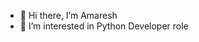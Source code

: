- 👋 Hi there, I’m Amaresh
- 👀 I’m interested in Python Developer role
<!---
Amaresh1018/Amaresh1018 is a ✨ special ✨ repository because its `README.md` (this file) appears on your GitHub profile.
You can click the Preview link to take a look at your changes.
--->
